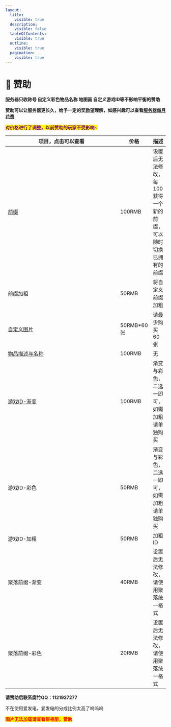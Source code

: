 ```yaml
---
layout:
  title:
    visible: true
  description:
    visible: false
  tableOfContents:
    visible: true
  outline:
    visible: true
  pagination:
    visible: true
---
```


# 💸 赞助

**服务器只收称号 自定义彩色物品名称 地图画 自定义游戏ID等不影响平衡的赞助**

**赞助可以让服务器更长久，给予一定的奖励望理解，如感兴趣可以查看**[**服务器每月花费**](zan-zhu-jiao-cheng/fu-wu-qi-mei-yue-hua-fei.md)

<mark style="color:purple;">**对价格进行了调整，以前赞助的玩家不受影响\~**</mark>

<table><thead><tr><th width="338">项目，点击可以查看</th><th>价格</th><th>描述</th></tr></thead><tbody><tr><td><a href="zi-ding-yi-qian-zhui.md">前缀</a></td><td>100RMB</td><td>设置后无法修改，每100获得一个新的前缀，可以随时切换已拥有的前缀</td></tr><tr><td>前缀加粗</td><td>50RMB</td><td>将自定义前缀加粗</td></tr><tr><td><a href="cha-jian-jiao-cheng/cha-ru-tu-pian.md">自定义图片</a></td><td>50RMB*60张</td><td>请最少购买60张</td></tr><tr><td><a href="zan-zhu-jiao-cheng/zan-zhu-quan-xian/tie-zhen-xiu-gai-yan-se-yu-miao-shu.md">物品描述与名称</a></td><td>100RMB</td><td>无</td></tr><tr><td><a href="zan-zhu-jiao-cheng/zan-zhu-quan-xian/zi-ding-yi-you-xi-id-yan-se.md">游戏ID-渐变</a></td><td>100RMB</td><td>渐变与彩色，二选一即可，如需加粗请单独购买</td></tr><tr><td>游戏ID-彩色</td><td>50RMB</td><td>渐变与彩色，二选一即可，如需加粗请单独购买</td></tr><tr><td>游戏ID-加粗</td><td>50RMB</td><td>加粗ID</td></tr><tr><td>聚落前缀-渐变</td><td>40RMB</td><td>设置后无法修改，请使用聚落统一格式</td></tr><tr><td>聚落前缀-彩色</td><td>20RMB</td><td>设置后无法修改，请使用聚落统一格式</td></tr></tbody></table>

**请赞助后联系腐竹QQ：1121927277**

不在使用爱发电，爱发电的分成比例太高了呜呜呜

<mark style="color:red;">**图片无法加载请查看群相册，赞助**</mark>

<figure><img src="https://s2.loli.net/2024/01/15/Oqa1bwxGj5WKTFB.png" alt=""><figcaption></figcaption></figure>
